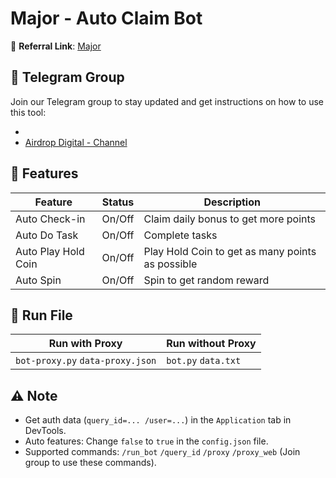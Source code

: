 # Major - Auto Claim Bot

🔗 **Referral Link**: [Major](https://t.me/major/start?startapp=1282285587)

## 📢 Telegram Group

Join our Telegram group to stay updated and get instructions on how to use this tool:

-
- [Airdrop Digital - Channel](https://t.me/airdropdigitalcuan)

## 🌟 Features

| Feature             | Status | Description                                      |
| ------------------- | ------ | ------------------------------------------------ |
| Auto Check-in       | On/Off | Claim daily bonus to get more points             |
| Auto Do Task        | On/Off | Complete tasks                                   |
| Auto Play Hold Coin | On/Off | Play Hold Coin to get as many points as possible |
| Auto Spin           | On/Off | Spin to get random reward                        |

## 🚀 Run File

| Run with Proxy                   | Run without Proxy   |
| -------------------------------- | ------------------- |
| `bot-proxy.py` `data-proxy.json` | `bot.py` `data.txt` |

## ⚠️ Note

- Get auth data (`query_id=... /user=...`) in the `Application` tab in DevTools.
- Auto features: Change `false` to `true` in the `config.json` file.
- Supported commands: `/run_bot` `/query_id` `/proxy` `/proxy_web` (Join group to use these commands).
